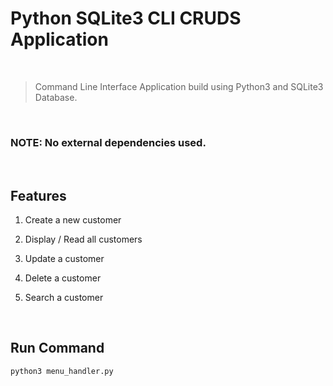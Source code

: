 # Python SQLite3 CLI CRUDS Application

<br>

> Command Line Interface Application build using Python3 and SQLite3 Database.

<br>

### NOTE: No external dependencies used.

<br>

## Features

1. <p>Create a new customer</p>
1. <p>Display / Read all customers</p>
1. <p>Update a customer</p>
1. <p>Delete a customer</p>
1. <p>Search a customer</p>

<br>

## Run Command

```
python3 menu_handler.py
```
